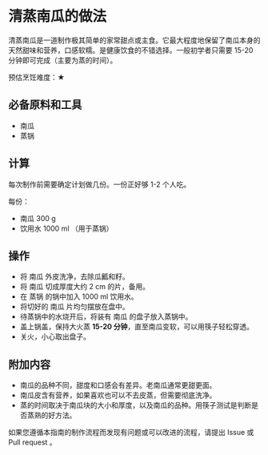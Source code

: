 # 清蒸南瓜的做法

清蒸南瓜是一道制作极其简单的家常甜点或主食。它最大程度地保留了南瓜本身的天然甜味和营养，口感软糯。是健康饮食的不错选择。一般初学者只需要 15-20 分钟即可完成（主要为蒸的时间）。

预估烹饪难度：★

## 必备原料和工具

- 南瓜
- 蒸锅

## 计算

每次制作前需要确定计划做几份。一份正好够 1-2 个人吃。

每份：

- 南瓜 300 g
- 饮用水 1000 ml （用于蒸锅）

## 操作

- 将 南瓜 外皮洗净，去除瓜瓤和籽。
- 将 南瓜 切成厚度大约 2 cm 的片，备用。
- 在 蒸锅 的锅中加入 1000 ml 饮用水。
- 将切好的 南瓜 片均匀摆放在盘中。
- 待蒸锅中的水烧开后，将装有 南瓜 的盘子放入蒸锅中。
- 盖上锅盖，保持大火蒸 **15-20 分钟**，直至南瓜变软，可以用筷子轻松穿透。
- 关火，小心取出盘子。

## 附加内容

- 南瓜的品种不同，甜度和口感会有差异。老南瓜通常更甜更面。
- 南瓜皮含有营养，如果喜欢也可以不去皮蒸，但需要彻底洗净。
- 蒸的时间取决于南瓜块的大小和厚度，以及南瓜的品种。用筷子测试是判断是否蒸熟的好方法。

如果您遵循本指南的制作流程而发现有问题或可以改进的流程，请提出 Issue 或 Pull request 。
